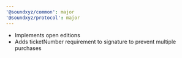 ```yaml
---
'@soundxyz/common': major
'@soundxyz/protocol': major
---
```


- Implements open editions
- Adds ticketNumber requirement to signature to prevent multiple purchases

